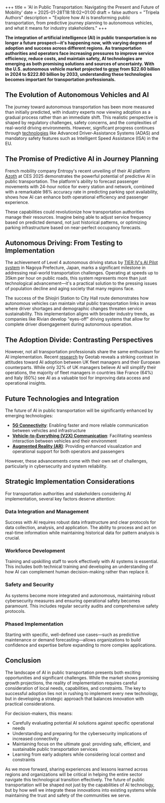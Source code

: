 +++
title = 'AI in Public Transportation: Navigating the Present and Future of Mobility'
date = 2025-01-28T18:18:02+01:00
draft = false
authors = "Tripela Authors"
description = "Explore how AI is transforming public transportation, from predictive journey planning to autonomous vehicles, and what it means for industry stakeholders."
+++

**The integration of artificial intelligence (AI) in public transportation is no longer a future prospect—it's happening now, with varying degrees of adoption and success across different regions. As transportation authorities and operators face increasing pressures to improve service efficiency, reduce costs, and maintain safety, AI technologies are emerging as both promising solutions and sources of uncertainty. With the U.S. autonomous vehicle market projected to [grow](https://www.globenewswire.com/news-release/2025/01/21/3012373/28124/en/United-States-Autonomous-Vehicles-Industry-Report-2025-Market-to-Grow-by-Over-200-Billion-by-2033-Fueled-by-AI-Advancements-Increased-R-D-by-Waymo-and-Tesla-and-Government-Support.html) from $22.60 billion in 2024 to $222.80 billion by 2033, understanding these technologies becomes important for transportation professionals.**

## The Evolution of Autonomous Vehicles and AI

The journey toward autonomous transportation has been more measured than initially predicted, with industry experts now viewing adoption as a gradual process rather than an immediate shift. This realistic perspective is shaped by regulatory challenges, safety concerns, and the complexities of real-world driving environments. However, significant progress continues through [technologies](https://www.here.com/learn/blog/autonomous-driving-features-trends-2025) like Advanced Driver-Assistance Systems (ADAS) and mandatory safety features such as Intelligent Speed Assistance (ISA) in the EU.

## The Promise of Predictive AI in Journey Planning

French mobility company Entropy's recent unveiling of their AI platform [Azoth](https://futuretransport-news.com/ces-2025-entropy-reveals-ai-journey-prediction-platform-azoth/) at CES 2025 demonstrates the powerful potential of predictive AI in public transportation. The platform's ability to forecast passenger movements with 24-hour notice for every station and network, combined with a remarkable 98% accuracy rate in predicting parking spot availability, shows how AI can enhance both operational efficiency and passenger experience.

These capabilities could revolutionize how transportation authorities manage their resources. Imagine being able to adjust service frequency based on predicted demand, not just historical patterns, or optimizing parking infrastructure based on near-perfect occupancy forecasts.

## Autonomous Driving: From Testing to Implementation

The achievement of Level 4 autonomous driving status by [TIER IV's AI Pilot system](https://futuretransport-news.com/tier-ivs-ai-pilot-system-achieves-level-4-status-in-nagano-prefecture/) in Nagoya Prefecture, Japan, marks a significant milestone in addressing real-world transportation challenges. Operating at speeds up to 35km per hour on public roads, this system represents more than just technological advancement—it's a practical solution to the pressing issues of population decline and aging society that many regions face.

The success of the Shiojiri Station to City Hall route demonstrates how autonomous vehicles can maintain vital public transportation links in areas where driver shortages and demographic changes threaten service sustainability. This implementation aligns with broader industry trends, as companies like Rivian develop "eyes-off" driving systems that allow for complete driver disengagement during autonomous operation.

## The Adoption Divide: Contrasting Perspectives

However, not all transportation professionals share the same enthusiasm for AI implementation. Recent [research](https://futuretransport-news.com/uk-fleet-managers-taking-more-cautious-approach-to-ai/) by Geotab reveals a striking contrast in attitudes toward AI adoption between UK fleet managers and their European counterparts. While only 32% of UK managers believe AI will simplify their operations, the majority of fleet managers in countries like France (64%) and Italy (60%) see AI as a valuable tool for improving data access and operational insights.

## Future Technologies and Integration

The future of AI in public transportation will be significantly enhanced by emerging technologies:

* **[5G Connectivity](https://www.prnewswire.com/news-releases/automotive-technologies-market-to-grow-by-usd-263-5-billion-2025-2029-driven-by-rising-adoption-of-adas-features-in-vehicles-ai-redefining-market-landscape---technavio-302360502.html)**: Enabling faster and more reliable communication between vehicles and infrastructure
* **[Vehicle-to-Everything (V2X) Communication](https://www.azom.com/article.aspx?ArticleID=24259)**: Facilitating seamless interaction between vehicles and their environment
* **[Augmented Reality (AR)](https://www.prnewswire.com/news-releases/automotive-technologies-market-to-grow-by-usd-263-5-billion-2025-2029-driven-by-rising-adoption-of-adas-features-in-vehicles-ai-redefining-market-landscape---technavio-302360502.html)**: Providing enhanced visualization and operational support for both operators and passengers

However, these advancements come with their own set of challenges, particularly in cybersecurity and system reliability.

## Strategic Implementation Considerations

For transportation authorities and stakeholders considering AI implementation, several key factors deserve attention:

### Data Integration and Management

Success with AI requires robust data infrastructure and clear protocols for data collection, analysis, and application. The ability to process and act on real-time information while maintaining historical data for pattern analysis is crucial.

### Workforce Development

Training and upskilling staff to work effectively with AI systems is essential. This includes both technical training and developing an understanding of how AI can complement human decision-making rather than replace it.

### Safety and Security

As systems become more integrated and autonomous, maintaining robust cybersecurity measures and ensuring operational safety becomes paramount. This includes regular security audits and comprehensive safety protocols.

### Phased Implementation

Starting with specific, well-defined use cases—such as predictive maintenance or demand forecasting—allows organizations to build confidence and expertise before expanding to more complex applications.

## Conclusion

The landscape of AI in public transportation presents both exciting opportunities and significant challenges. While the market shows promising growth projections, the reality of implementation requires careful consideration of local needs, capabilities, and constraints. The key to successful adoption lies not in rushing to implement every new technology, but in developing a strategic approach that balances innovation with practical considerations.

For decision-makers, this means:

* Carefully evaluating potential AI solutions against specific operational needs
* Understanding and preparing for the cybersecurity implications of increased connectivity
* Maintaining focus on the ultimate goal: providing safe, efficient, and sustainable public transportation services
* Learning from early adopters while considering local context and constraints

As we move forward, sharing experiences and lessons learned across regions and organizations will be critical in helping the entire sector navigate this technological transition effectively. The future of public transportation will be shaped not just by the capabilities of AI technology, but by how well we integrate these innovations into existing systems while maintaining the trust and safety of the communities we serve.
